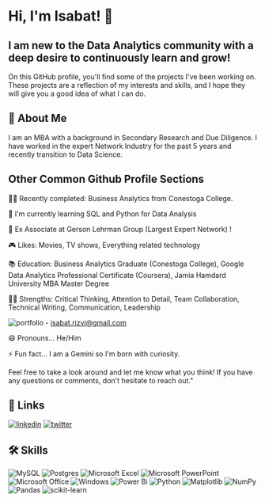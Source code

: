 # Hi, I'm Isabat! 👋
## I am new to the Data Analytics community with a deep desire to continuously learn and grow! 

On this GitHub profile, you'll find some of the projects I've been working on. These projects are a reflection of my interests and skills, and I hope they will give you a good idea of what I can do.
## 🚀 About Me
I am an MBA with a background in Secondary Research and Due Diligence. I have worked in the expert Network Industry for the past 5 years and recently transition to Data Science.




## Other Common Github Profile Sections
👩‍💻 Recently completed: Business Analytics from Conestoga College.

🧠 I'm currently learning SQL and Python for Data Analysis

🏅 Ex Associate at Gerson Lehrman Group (Largest Expert Network) ! 

🎮 Likes: Movies, TV shows, Everything related technology

📚 Education: Business Analytics Graduate (Conestoga College), Google Data Analytics Professional Certificate (Coursera), Jamia Hamdard University MBA Master Degree

💪🏻 Strengths: Critical Thinking, Attention to Detail, Team Collaboration, Technical Writing, Communication, Leadership

![portfolio](https://img.shields.io/badge/Gmail-D14836?style=for-the-badge&logo=gmail&logoColor=white) - isabat.rizvi@gmail.com

😄 Pronouns... He/Him

⚡️ Fun fact... I am a Gemini so I'm born with curiosity. 



Feel free to take a look around and let me know what you think! If you have any questions or comments, don't hesitate to reach out."


## 🔗 Links
[![linkedin](https://img.shields.io/badge/linkedin-0A66C2?style=for-the-badge&logo=linkedin&logoColor=white)](https://www.linkedin.com/in/isabatrizvi/)
[![twitter](https://img.shields.io/badge/twitter-1DA1F2?style=for-the-badge&logo=twitter&logoColor=white)](https://twitter.com/isabat09)





## 🛠 Skills

![MySQL](https://img.shields.io/badge/mysql-%2300f.svg?style=for-the-badge&logo=mysql&logoColor=white)
![Postgres](https://img.shields.io/badge/postgres-%23316192.svg?style=for-the-badge&logo=postgresql&logoColor=white)
![Microsoft Excel](https://img.shields.io/badge/Microsoft_Excel-217346?style=for-the-badge&logo=microsoft-excel&logoColor=white)
![Microsoft PowerPoint](https://img.shields.io/badge/Microsoft_PowerPoint-B7472A?style=for-the-badge&logo=microsoft-powerpoint&logoColor=white)
![Microsoft Office](https://img.shields.io/badge/Microsoft_Office-D83B01?style=for-the-badge&logo=microsoft-office&logoColor=white)
![Windows](https://img.shields.io/badge/Windows-0078D6?style=for-the-badge&logo=windows&logoColor=white)
![Power Bi](https://img.shields.io/badge/power_bi-F2C811?style=for-the-badge&logo=powerbi&logoColor=black)
![Python](https://img.shields.io/badge/python-3670A0?style=for-the-badge&logo=python&logoColor=ffdd54)
![Matplotlib](https://img.shields.io/badge/Matplotlib-%23ffffff.svg?style=for-the-badge&logo=Matplotlib&logoColor=black)
![NumPy](https://img.shields.io/badge/numpy-%23013243.svg?style=for-the-badge&logo=numpy&logoColor=white)
![Pandas](https://img.shields.io/badge/pandas-%23150458.svg?style=for-the-badge&logo=pandas&logoColor=white)
![scikit-learn](https://img.shields.io/badge/scikit--learn-%23F7931E.svg?style=for-the-badge&logo=scikit-learn&logoColor=white)

